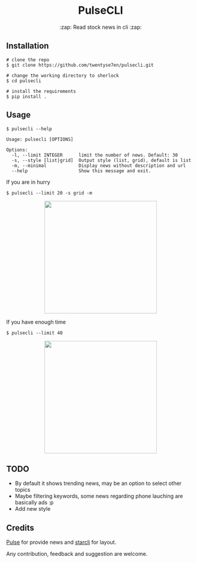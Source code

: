  <div align="center">
 <h1> PulseCLI </h1>
 </div>

<p align="center">
:zap: Read stock news in cli :zap:
</p>

## Installation

```console
# clone the repo
$ git clone https://github.com/twentyse7en/pulsecli.git

# change the working directory to sherlock
$ cd pulsecli

# install the requirements
$ pip install .
```

## Usage

```console
$ pulsecli --help

Usage: pulsecli [OPTIONS]

Options:
  -l, --limit INTEGER      limit the number of news. Default: 30
  -s, --style [list|grid]  Output style (list, grid), default is list
  -m, --minimal            Display news without description and url
  --help                   Show this message and exit.
```

If you are in hurry

```console
$ pulsecli --limit 20 -s grid -m
```

<p align="center">
<img src="https://user-images.githubusercontent.com/59721339/127202639-7c2ed98d-e000-4ac5-8826-eb528da068bc.png" height=300>
</p>

If you have enough time

```console
$ pulsecli --limit 40
```

<p align="center">
<img src="https://user-images.githubusercontent.com/59721339/127203207-650d4d21-97d9-4bc6-94c1-837d92fd36eb.png" height=300>
</p>

## TODO
- By default it shows trending news, may be an option to select other topics
- Maybe filtering keywords, some news regarding phone lauching are basically ads :p
- Add new style

## Credits
[Pulse](https://pulse.zerodha.com/) for provide news and [starcli](https://github.com/hedyhli/starcli) for layout.

Any contribution, feedback and suggestion are welcome.
